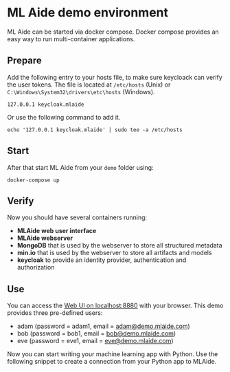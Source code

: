 # ML Aide demo environment
ML Aide can be started via docker compose. Docker compose provides an easy way to run multi-container applications.

## Prepare
Add the following entry to your hosts file, to make sure keycloack can verify the user tokens.
The file is located at `/etc/hosts` (Unix) or `C:\Windows\System32\drivers\etc\hosts` (Windows).
```
127.0.0.1 keycloak.mlaide
```
Or use the following command to add it.
```
echo '127.0.0.1 keycloak.mlaide' | sudo tee -a /etc/hosts
```
## Start
After that start ML Aide from your `demo` folder using:
```
docker-compose up
```
## Verify
Now you should have several containers running:
- **MLAide web user interface**
- **MLAide webserver**
- **MongoDB** that is used by the webserver to store all structured metadata
- **min.io** that is used by the webserver to store all artifacts and models
- **keycloak** to provide an identity provider, authentication and authorization
## Use
You can access the [Web UI on localhost:8880](http://localhost:8880) with your browser. This demo
provides three pre-defined users:
- adam (password = adam1, email = adam@demo.mlaide.com)
- bob (password = bob1, email = bob@demo.mlaide.com)
- eve (password = eve1, email = eve@demo.mlaide.com)

Now you can start writing your machine learning app with Python. Use the following snippet to create a connection from your Python app to MLAide.

```python
```
